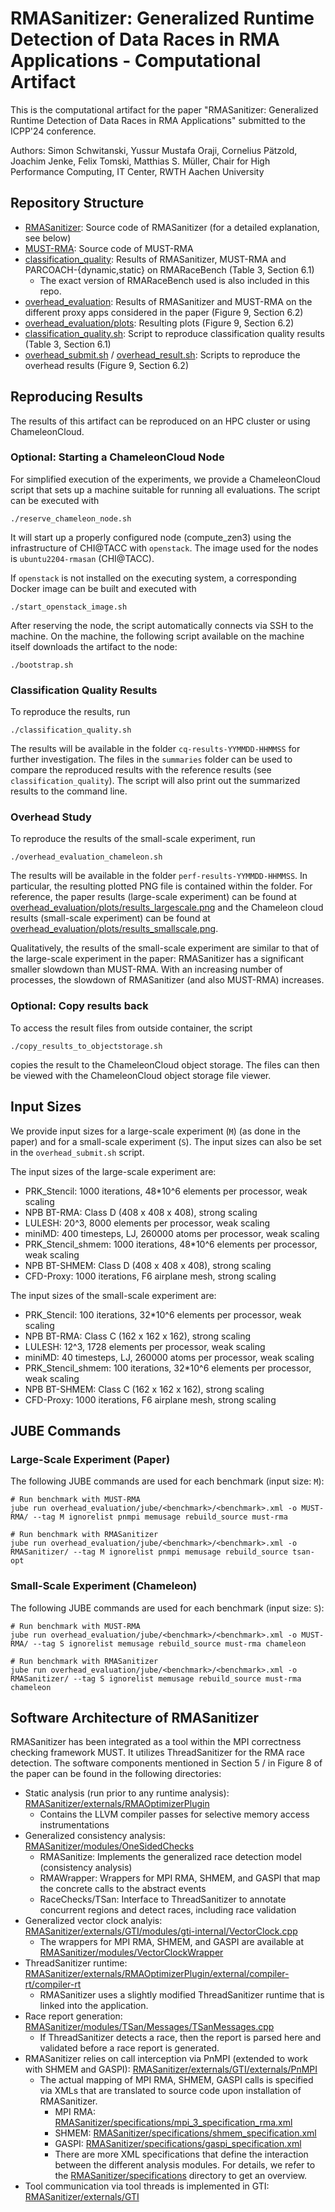 # RMASanitizer: Generalized Runtime Detection of Data Races in RMA Applications - Computational Artifact

This is the computational artifact for the paper "RMASanitizer: Generalized Runtime Detection of Data Races in RMA Applications" submitted to the ICPP'24 conference.

Authors: Simon Schwitanski, Yussur Mustafa Oraji, Cornelius Pätzold, Joachim Jenke, Felix Tomski, Matthias S. Müller, Chair for High Performance Computing, IT Center, RWTH Aachen University

## Repository Structure

- [RMASanitizer](RMASanitizer/): Source code of RMASanitizer (for a detailed explanation, see below)
- [MUST-RMA](MUST-RMA/): Source code of MUST-RMA
- [classification_quality](classification_quality/): Results of RMASanitizer, MUST-RMA and PARCOACH-{dynamic,static} on RMARaceBench (Table 3, Section 6.1)
  - The exact version of RMARaceBench used is also included in this repo.
- [overhead_evaluation](overhead_evaluation/): Results of RMASanitizer and MUST-RMA on the different proxy apps considered in the paper (Figure 9, Section 6.2)
- [overhead_evaluation/plots](overhead_evaluation/plots): Resulting plots (Figure 9, Section 6.2)
- [classification_quality.sh](classification_quality.sh): Script to reproduce classification quality results (Table 3, Section 6.1)
- [overhead_submit.sh](overhead_submit.sh) / [overhead_result.sh](overhead_results.sh): Scripts to reproduce the overhead results (Figure 9, Section 6.2)

## Reproducing Results

The results of this artifact can be reproduced on an HPC cluster or using ChameleonCloud.

### Optional: Starting a ChameleonCloud Node

For simplified execution of the experiments, we provide a ChameleonCloud script that sets up a machine suitable for running all evaluations.
The script can be executed with

```
./reserve_chameleon_node.sh
```

It will start up a properly configured node (compute_zen3) using the infrastructure of CHI@TACC with `openstack`. The image used for the nodes is `ubuntu2204-rmasan` (CHI@TACC).

If `openstack` is not installed on the executing system, a corresponding Docker image can be built and executed with

```
./start_openstack_image.sh
```

After reserving the node, the script automatically connects via SSH to the machine.
On the machine, the following script available on the machine itself downloads the artifact to the node:

```
./bootstrap.sh
```

### Classification Quality Results

To reproduce the results, run

```
./classification_quality.sh
```

The results will be available in the folder `cq-results-YYMMDD-HHMMSS` for further investigation. The files in the `summaries` folder can be used to compare the reproduced results with the reference results (see `classification_quality`).
The script will also print out the summarized results to the command line.

### Overhead Study

To reproduce the results of the small-scale experiment, run

```
./overhead_evaluation_chameleon.sh
```

The results will be available in the folder `perf-results-YYMMDD-HHMMSS`. 
In particular, the resulting plotted PNG file is contained within the folder.
For reference, the paper results (large-scale experiment) can be found at [overhead_evaluation/plots/results_largescale.png](overhead_evaluation/plots/results_largescale.png) and the Chameleon cloud results (small-scale experiment) can be found at [overhead_evaluation/plots/results_smallscale.png](overhead_evaluation/plots/results_smallscale.png).

Qualitatively, the results of the small-scale experiment are similar to that of the large-scale experiment in the paper: RMASanitizer has a significant smaller slowdown than MUST-RMA. With an increasing number of processes, the slowdown of RMASanitizer (and also MUST-RMA) increases.

### Optional: Copy results back

To access the result files from outside container, the script

```
./copy_results_to_objectstorage.sh
```

copies the result to the ChameleonCloud object storage.
The files can then be viewed with the ChameleonCloud object storage file viewer.

## Input Sizes

We provide input sizes for a large-scale experiment (`M`) (as done in the paper) and for a small-scale experiment (`S`). The input sizes can also be set in the `overhead_submit.sh` script.

The input sizes of the large-scale experiment are:

- PRK_Stencil: 1000 iterations, 48*10^6 elements per processor, weak scaling
- NPB BT-RMA: Class D (408 x 408 x 408), strong scaling
- LULESH: 20^3, 8000 elements per processor, weak scaling
- miniMD: 400 timesteps, LJ, 260000 atoms per processor, weak scaling
- PRK_Stencil_shmem: 1000 iterations, 48*10^6 elements per processor, weak scaling
- NPB BT-SHMEM: Class D (408 x 408 x 408), strong scaling
- CFD-Proxy: 1000 iterations, F6 airplane mesh, strong scaling

The input sizes of the small-scale experiment are:

- PRK_Stencil: 100 iterations, 32*10^6 elements per processor, weak scaling
- NPB BT-RMA: Class C (162 x 162 x 162), strong scaling
- LULESH: 12^3, 1728 elements per processor, weak scaling
- miniMD: 40 timesteps, LJ, 260000 atoms per processor, weak scaling
- PRK_Stencil_shmem: 100 iterations, 32*10^6 elements per processor, weak scaling
- NPB BT-SHMEM: Class C (162 x 162 x 162), strong scaling
- CFD-Proxy: 1000 iterations, F6 airplane mesh, strong scaling

## JUBE Commands

### Large-Scale Experiment (Paper)

The following JUBE commands are used for each benchmark (input size: `M`):

```
# Run benchmark with MUST-RMA
jube run overhead_evaluation/jube/<benchmark>/<benchmark>.xml -o MUST-RMA/ --tag M ignorelist pnmpi memusage rebuild_source must-rma 

# Run benchmark with RMASanitizer
jube run overhead_evaluation/jube/<benchmark>/<benchmark>.xml -o RMASanitizer/ --tag M ignorelist pnmpi memusage rebuild_source tsan-opt
```

### Small-Scale Experiment (Chameleon)

The following JUBE commands are used for each benchmark (input size: `S`):

```
# Run benchmark with MUST-RMA
jube run overhead_evaluation/jube/<benchmark>/<benchmark>.xml -o MUST-RMA/ --tag S ignorelist memusage rebuild_source must-rma chameleon

# Run benchmark with RMASanitizer
jube run overhead_evaluation/jube/<benchmark>/<benchmark>.xml -o RMASanitizer/ --tag S ignorelist memusage rebuild_source must-rma chameleon
```

## Software Architecture of RMASanitizer

RMASanitizer has been integrated as a tool within the MPI correctness checking framework MUST. It utilizes ThreadSanitizer for the RMA race detection.
The software components mentioned in Section 5 / in Figure 8 of the paper can be found in the following directories:

- Static analysis (run prior to any runtime analysis): [RMASanitizer/externals/RMAOptimizerPlugin](RMASanitizer/externals/RMAOptimizerPlugin/)
  - Contains the LLVM compiler passes for selective memory access instrumentations
- Generalized consistency analysis: [RMASanitizer/modules/OneSidedChecks](RMASanitizer/modules/OneSidedChecks)
  - RMASanitize: Implements the generalized race detection model (consistency analysis)
  - RMAWrapper: Wrappers for MPI RMA, SHMEM, and GASPI that map the concrete calls to the abstract events
  - RaceChecks/TSan: Interface to ThreadSanitizer to annotate concurrent regions and detect races, including race validation
- Generalized vector clock analyis: [RMASanitizer/externals/GTI/modules/gti-internal/VectorClock.cpp](RMASanitizer/externals/GTI/modules/gti-internal/VectorClock.cpp)
  - The wrappers for MPI RMA, SHMEM, and GASPI are available at [RMASanitizer/modules/VectorClockWrapper](RMASanitizer/modules/VectorClockWrapper)
- ThreadSanitizer runtime: [RMASanitizer/externals/RMAOptimizerPlugin/external/compiler-rt/compiler-rt](RMASanitizer/externals/RMAOptimizerPlugin/external/compiler-rt/compiler-rt)
  - RMASanitizer uses a slightly modified ThreadSanitizer runtime that is linked into the application.
- Race report generation: [RMASanitizer/modules/TSan/Messages/TSanMessages.cpp](RMASanitizer/modules/TSan/Messages/TSanMessages.cpp)
  - If ThreadSanitizer detects a race, then the report is parsed here and validated before a race report is generated.
- RMASanitizer relies on call interception via PnMPI (extended to work with SHMEM and GASPI): [RMASanitizer/externals/GTI/externals/PnMPI](RMASanitizer/externals/GTI/externals/PnMPI)
  - The actual mapping of MPI RMA, SHMEM, GASPI calls is specified via XMLs that are translated to source code upon installation of RMASanitizer.
    - MPI RMA: [RMASanitizer/specifications/mpi_3_specification_rma.xml](RMASanitizer/specifications/mpi_3_specification_rma.xml)
    - SHMEM: [RMASanitizer/specifications/shmem_specification.xml](RMASanitizer/specifications/shmem_specification.xml)
    - GASPI: [RMASanitizer/specifications/gaspi_specification.xml](RMASanitizer/specifications/gaspi_specification.xml)
    - There are more XML specifications that define the interaction between the different analysis modules. For details, we refer to the [RMASanitizer/specifications](RMASanitizer/specifications) directory to get an overview.
- Tool communication via tool threads is implemented in GTI: [RMASanitizer/externals/GTI](RMASanitizer/externals/GTI/)
